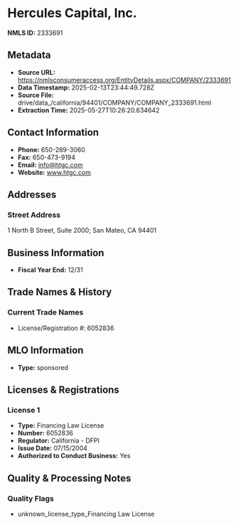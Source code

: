 # Hercules Capital, Inc.

**NMLS ID:** 2333691

## Metadata
- **Source URL:** https://nmlsconsumeraccess.org/EntityDetails.aspx/COMPANY/2333691
- **Data Timestamp:** 2025-02-13T23:44:49.728Z
- **Source File:** drive/data_/california/94401/COMPANY/COMPANY_2333691.html
- **Extraction Time:** 2025-05-27T10:26:20.634642

## Contact Information
- **Phone:** 650-289-3060
- **Fax:** 650-473-9194
- **Email:** info@htgc.com
- **Website:** www.htgc.com

## Addresses
### Street Address
1 North B Street, Suite 2000; San Mateo, CA 94401

## Business Information
- **Fiscal Year End:** 12/31

## Trade Names & History
### Current Trade Names
- License/Registration #: 6052836

## MLO Information
- **Type:** sponsored

## Licenses & Registrations

### License 1
- **Type:** Financing Law License
- **Number:** 6052836
- **Regulator:** California - DFPI
- **Issue Date:** 07/15/2004
- **Authorized to Conduct Business:** Yes

## Quality & Processing Notes
### Quality Flags
- unknown_license_type_Financing Law License
